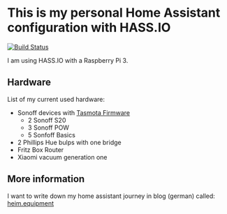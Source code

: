 # This is my personal Home Assistant configuration with HASS.IO

[![Build Status](https://travis-ci.org/ajfriesen/home_assistant_configuration.svg?branch=master)](https://travis-ci.org/ajfriesen/home_assistant_configuration)

I am using HASS.IO with a Raspberry Pi 3.

## Hardware

List of my current used hardware:

- Sonoff devices with [Tasmota Firmware](https://github.com/arendst/Sonoff-Tasmota)
  - 2 Sonoff S20
  - 3 Sonoff POW
  - 5 Sonfoff Basics
- 2 Phillips Hue bulps with one bridge
- Fritz Box Router
- Xiaomi vacuum generation one


## More information

I want to write down my home assistant journey in blog (german) called: [heim.equipment](https://heim.equipment)
